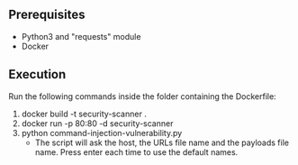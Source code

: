 ## Prerequisites
- Python3 and "requests" module
- Docker
## Execution
Run the following commands inside the folder containing the Dockerfile:
1. docker build -t security-scanner . 
2. docker run -p 80:80 -d security-scanner
3. python command-injection-vulnerability.py
   - The script will ask the host, the URLs file name and the payloads file name. Press enter each time to use the default names.